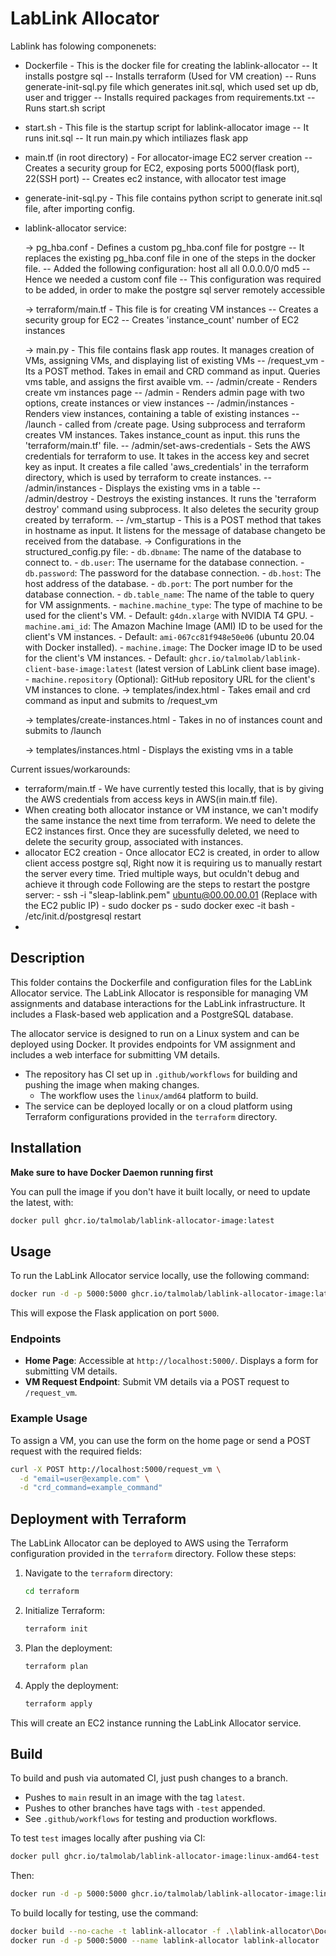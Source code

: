 # LabLink Allocator
Lablink has folowing componenets:
- Dockerfile - This is the docker file for creating the lablink-allocator 
            -- It installs postgre sql
            -- Installs terraform (Used for VM creation)
            -- Runs generate-init-sql.py file which generates init.sql, which used set up db, user and trigger
            -- Installs required packages from requirements.txt
            -- Runs start.sh script

- start.sh - This file is the startup script for lablink-allocator image
           -- It runs init.sql
           -- It run main.py which intiliazes flask app


- main.tf (in root directory) - For allocator-image EC2 server creation
         -- Creates a security group for EC2, exposing ports 5000(flask port), 22(SSH port)
         -- Creates ec2 instance, with allocator test image 

- generate-init-sql.py  - This file contains python script to generate init.sql file, after importing config.

- lablink-allocator service:

  -> pg_hba.conf - Defines a custom pg_hba.conf file for postgre
                -- It replaces the existing pg_hba.conf file in one of the steps in the docker file.
                -- Added the following configuration: host    all             all             0.0.0.0/0            md5
                -- Hence we needed a custom conf file
                -- This configuration was required to be added, in order to make the postgre sql server remotely accessible

   -> terraform/main.tf - This file is for creating VM instances
         -- Creates a security group for EC2
         -- Creates 'instance_count' number of EC2 instances
        
   -> main.py - This file contains flask app routes. It manages creation of VMs, assigning VMs, and displaying list of existing VMs
        -- /request_vm - Its a POST method. Takes in email and CRD command as input. Queries vms table, and assigns the first avaible vm.
        -- /admin/create - Renders create vm instances page
        -- /admin - Renders admin page with two options, create instances or view instances
        -- /admin/instances - Renders view instances, containing a table of existing instances
        -- /launch - called from /create page. Using subprocess and terraform creates VM instances. Takes instance_count as input. this runs the 'terraform/main.tf' file.
        -- /admin/set-aws-credentials - Sets the AWS credentials for terraform to use. It takes in the access key and secret key as input. It creates a file called 'aws_credentials' in the terraform directory, which is used by terraform to create instances.
         -- /admin/instances - Displays the existing vms in a table
         -- /admin/destroy - Destroys the existing instances. It runs the 'terraform destroy' command using subprocess. It also deletes the security group created by terraform.
         -- /vm_startup - This is a POST method that takes in hostname as input. It listens for the message of database changeto be received from the database.
      -> Configurations in the structured_config.py file:
        - `db.dbname`: The name of the database to connect to.
        - `db.user`: The username for the database connection.
        - `db.password`: The password for the database connection.
        - `db.host`: The host address of the database.
        - `db.port`: The port number for the database connection.
        - `db.table_name`: The name of the table to query for VM assignments.
        - `machine.machine_type`: The type of machine to be used for the client's VM.
          - Default: `g4dn.xlarge` with NVIDIA T4 GPU.
        - `machine.ami_id`: The Amazon Machine Image (AMI) ID to be used for the client's VM instances.
          - Default: `ami-067cc81f948e50e06` (ubuntu 20.04 with Docker installed).
        - `machine.image`: The Docker image ID to be used for the client's VM instances.
          - Default: `ghcr.io/talmolab/lablink-client-base-image:latest` (latest version of LabLink client base image).
        - `machine.repository` (Optional): GitHub repository URL for the client's VM instances to clone.
   -> templates/index.html - Takes email and crd command as input and submits to /request_vm

   -> templates/create-instances.html - Takes in no of instances count and submits to /launch

   -> templates/instances.html - Displays the existing vms in a table 


Current issues/workarounds:
  - terraform/main.tf - We have currently tested this locally, that is by giving the AWS credentials from access keys in AWS(in main.tf file).
  - When creating both allocator instance or VM instance, we can't modify the same instance the next time from terraform. We need to delete the EC2 instances first. Once they are sucessfully deleted, we need to delete the security group, associated with instances.
  - allocator EC2 creation - Once allocator EC2 is created, in order to allow client access postgre sql, Right now it is requiring us to manually restart the server every time. Tried multiple ways, but oculdn't debug and achieve it through code
       Following are the steps to restart the postgre server:
         - ssh -i "sleap-lablink.pem" ubuntu@00.00.00.01 (Replace with the EC2 public IP)
         - sudo docker ps
         - sudo docker exec -it <docker name> bash
         - /etc/init.d/postgresql restart
  - 

## Description
This folder contains the Dockerfile and configuration files for the LabLink Allocator service. The LabLink Allocator is responsible for managing VM assignments and database interactions for the LabLink infrastructure. It includes a Flask-based web application and a PostgreSQL database.

The allocator service is designed to run on a Linux system and can be deployed using Docker. It provides endpoints for VM assignment and includes a web interface for submitting VM details.

- The repository has CI set up in `.github/workflows` for building and pushing the image when making changes.
  - The workflow uses the `linux/amd64` platform to build.
- The service can be deployed locally or on a cloud platform using Terraform configurations provided in the `terraform` directory.

## Installation

**Make sure to have Docker Daemon running first**

You can pull the image if you don't have it built locally, or need to update the latest, with:

```bash
docker pull ghcr.io/talmolab/lablink-allocator-image:latest
```

## Usage
To run the LabLink Allocator service locally, use the following command:

```bash
docker run -d -p 5000:5000 ghcr.io/talmolab/lablink-allocator-image:latest
```

This will expose the Flask application on port `5000`.

### Endpoints
- **Home Page**: Accessible at `http://localhost:5000/`. Displays a form for submitting VM details.
- **VM Request Endpoint**: Submit VM details via a POST request to `/request_vm`.

### Example Usage
To assign a VM, you can use the form on the home page or send a POST request with the required fields:

```bash
curl -X POST http://localhost:5000/request_vm \
  -d "email=user@example.com" \
  -d "crd_command=example_command"
```

## Deployment with Terraform
The LabLink Allocator can be deployed to AWS using the Terraform configuration provided in the `terraform` directory. Follow these steps:

1. Navigate to the `terraform` directory:
   ```bash
   cd terraform
   ```

2. Initialize Terraform:
   ```bash
   terraform init
   ```

3. Plan the deployment:
   ```bash
   terraform plan
   ```

4. Apply the deployment:
   ```bash
   terraform apply
   ```

This will create an EC2 instance running the LabLink Allocator service.

## Build
To build and push via automated CI, just push changes to a branch.

- Pushes to `main` result in an image with the tag `latest`.
- Pushes to other branches have tags with `-test` appended.
- See `.github/workflows` for testing and production workflows.

To test `test` images locally after pushing via CI:

```bash
docker pull ghcr.io/talmolab/lablink-allocator-image:linux-amd64-test
```

Then:

```bash
docker run -d -p 5000:5000 ghcr.io/talmolab/lablink-allocator-image:linux-amd64-test
```

To build locally for testing, use the command:

```bash
docker build --no-cache -t lablink-allocator -f .\lablink-allocator\Dockerfile .
docker run -d -p 5000:5000 --name lablink-allocator lablink-allocator
```